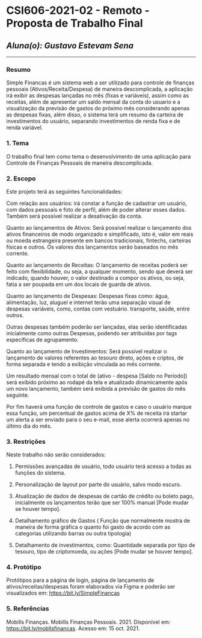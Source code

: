# **CSI606-2021-02 - Remoto - Proposta de Trabalho Final**

## *Aluna(o): Gustavo Estevam Sena*

--------------

<!-- Descrever um resumo sobre o trabalho. -->

### Resumo

  Simple Financas é um sistema web a ser utilizado para controle de finanças pessoais (Ativos/Receita/Despesa) de maneira descomplicada, a aplicação irá exibir as despesas lançadas no mês (fixas e variáveis), assim como as receitas, além de apresentar um saldo mensal da conta do usuario e a visualização da previsão de gastos do próximo mês considerando apenas as despesas fixas, além disso, o sistema terá um resumo da carteira de investimentos do usuário, separando investimentos de renda fixa e de renda variável.

<!-- Apresentar o tema. -->
### 1. Tema

  O trabalho final tem como tema o desenvolvimento de uma aplicação para Controle de Finanças Pessoais de maneira descomplicada.

<!-- Descrever e limitar o escopo da aplicação. -->
### 2. Escopo

  Este projeto terá as seguintes funcionalidades:
  
  Com relação aos usuários: irá constar a função de cadastrar um usuário, com dados pessoais e foto de perfil, além de poder alterar esses dados. Também será possível realizar a desativação da conta.
  
  Quanto ao lançamentos de Ativos: Será possível realizar o lançamento dos ativos financeiros de modo organizado e simplificado, isto é, valor em reais ou moeda estrangeira presente em bancos tradicionais, fintechs, carteiras físicas e outros. Os valores dos lançamentos serão baseados no mês corrente.

  Quanto ao lançamento de Receitas: O lançamento de receitas poderá ser feito com flexibilidade, ou seja, a qualquer momento, sendo que deverá ser indicado, quando houver, o valor destinado a compor os ativos, ou seja, fatia a ser poupada em um dos locais de guarda de ativos.
  
  Quanto ao lançamento de Despesas: Despesas fixas como: água, alimentação, luz, aluguel e internet terão uma separação visual de despesas variáveis, como, contas com vestuário. transporte, saúde, entre outros.
  
  Outras despesas também poderão ser lançadas, elas serão identificadas inicialmente como outras Despesas, podendo ser atribuidas por tags específicas de agrupamento.

  Quanto ao lançamento de Investimentos: Será possível realizar o lançamento de valores referentes ao tesouro direto, ações e criptos, de forma separada e tendo a exibição vinculada ao mês corrente.

  Um resultado mensal com o total de (ativo - despesa [Saldo no Período])  será exibido próximo ao rodapé da tela e atualizado dinamicamente após um novo lançamento, também será exibida a previsão de gastos do mês seguinte.

  Por fim haverá uma função de controle de gastos e caso o usuário marque essa função, um percentual de gastos acima de X% de receita irá startar um alerta a ser enviado para o seu e-mail, esse alerta ocorrerá apenas no último dia do mês.

<!-- Apresentar restrições de funcionalidades e de escopo. -->
### 3. Restrições

  Neste trabalho não serão considerados:
  
  1.  Permissões avançadas de usuário, todo usuário terá acesso a todas as funções do sistema.
  
  2.  Personalização de layout por parte do usuário, salvo modo escuro.  
 
  2.	Atualização de dados de despesas de cartão de crédito ou boleto pago, inicialmente os lançamentos terão que ser 100% manual [Pode mudar se houver tempo].

  3.	Detalhamento gráfico de Gastos ( Função que normalmente mostra de maneira de forma gráfica o quanto foi gasto de acordo com as categorias utilizando barras ou outra tipologia)

  4.	Detalhamento de investimentos, como: Quantidade separada por tipo de tesouro, tipo de criptomoeda,  ou ações [Pode mudar se houver tempo].

<!-- Construir alguns protótipos para a aplicação, disponibilizá-los no Github e descrever o que foi considerado. //-->
### 4. Protótipo

  Protótipos para a página de login, página de lançamento de ativos/receitas/despesas foram elaborados via Figma e poderão ser visualizados em: https://bit.ly/SimpleFinancas

### 5. Referências

  Mobills Finanças. Mobills Finanças Pessoais. 2021. Disponível em: <https://bit.ly/mobllsfinancas>. Acesso em: 15 oct. 2021.
